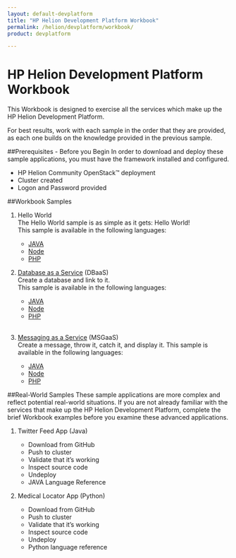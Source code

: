```yaml
---
layout: default-devplatform
title: "HP Helion Development Platform Workbook"
permalink: /helion/devplatform/workbook/
product: devplatform

---
```

# HP Helion Development Platform Workbook
This Workbook is designed to exercise all the services which make up the HP Helion Development Platform. 

For best results, work with each sample in the order that they are provided, as each one builds on the knowledge provided in the previous sample. 

##Prerequisites - Before you Begin
In order to download and deploy these sample applications, you must have the framework installed and configured.

* HP Helion Community OpenStack&trade; deployment
* Cluster created
* Logon and Password provided
 

##Workbook Samples
1. Hello World <br>
The Hello World sample is as simple as it gets: Hello World! <br>This sample is available in the following languages:
	- [JAVA](/helion/devplatform/workbook/helloworld/java/)
	- [Node](/helion/devplatform/workbook/helloworld/node/)
	- [PHP](/helion/devplatform/workbook/helloworld/php/)

2. [Database as a Service](/helion/devplatform/workbook/database/) (DBaaS) <br>
Create a database and link to it.<br>This sample is available in the following languages:


	- [JAVA](/helion/devplatform/workbook/database/java/)
	- [Node](/helion/devplatform/workbook/database/node/)
	- [PHP](/helion/devplatform/workbook/database/php/)
	<br>
3. [Messaging as a Service](/helion/devplatform/workbook/messaging/) (MSGaaS)<br> Create a message, throw it, catch it, and display it.
This sample is available in the following languages:
	- [JAVA](/helion/devplatform/workbook/messaging/java/)
	- [Node](/helion/devplatform/workbook/messaging/node/)
	- [PHP](/helion/devplatform/workbook/messaging/php/)
	
##Real-World Samples
These sample applications are more complex and reflect potential real-world situations. If you are not already familiar with the services that make up the HP Helion Development Platform, complete the brief Workbook examples before you examine these advanced applications.  

1. Twitter Feed App (Java)
	- Download from GitHub
	- Push to cluster
	- Validate that it’s working
	- Inspect source code
	- Undeploy
	- JAVA Language Reference


2. Medical Locator App (Python)
	- 	Download from GitHub
	- 	Push to cluster
	- 	Validate that it’s working
	- 	Inspect source code
	- 	Undeploy
	- 	Python language reference